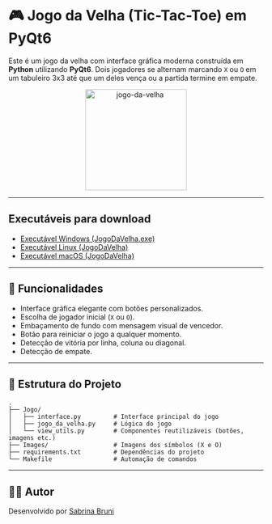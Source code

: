 # 🎮 Jogo da Velha (Tic-Tac-Toe) em PyQt6

Este é um jogo da velha com interface gráfica moderna construída em **Python** utilizando **PyQt6**. Dois jogadores se alternam marcando `X` ou `O` em um tabuleiro 3x3 até que um deles vença ou a partida termine em empate.

<div align="center">
  <img src="https://professorrafaelporcari.com/wp-content/uploads/2021/11/ad882-jogo-da-velha.png?w=400&h=400" alt="jogo-da-velha" width="200"/>
</div>

--- 
## Executáveis para download 
- [Executável Windows (JogoDaVelha.exe)](https://github.com/SabrinaBruni28/JogoDaVelha-2.0/actions/runs/16603908338/artifacts/3641739817) 
- [Executável Linux (JogoDaVelha)](https://github.com/SabrinaBruni28/JogoDaVelha-2.0/actions/runs/16603908338/artifacts/3641740019) 
- [Executável macOS (JogoDaVelha)](https://github.com/SabrinaBruni28/JogoDaVelha-2.0/actions/runs/16603908338/artifacts/3641739804)
---

## 🚀 Funcionalidades

- Interface gráfica elegante com botões personalizados.
- Escolha de jogador inicial (`X` ou `O`).
- Embaçamento de fundo com mensagem visual de vencedor.
- Botão para reiniciar o jogo a qualquer momento.
- Detecção de vitória por linha, coluna ou diagonal.
- Detecção de empate.

---

## 📁 Estrutura do Projeto

```
.
├── Jogo/
│   ├── interface.py         # Interface principal do jogo
│   ├── jogo_da_velha.py     # Lógica do jogo
│   └── view_utils.py        # Componentes reutilizáveis (botões, imagens etc.)
├── Images/                  # Imagens dos símbolos (X e O)
├── requirements.txt         # Dependências do projeto
└── Makefile                 # Automação de comandos
```
---

## 🧑‍💻 Autor

Desenvolvido por [Sabrina Bruni](https://github.com/SabrinaBruni28)
